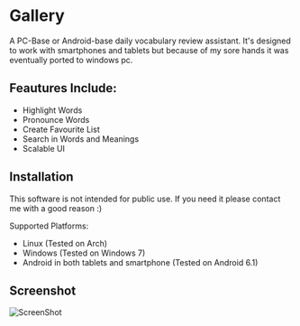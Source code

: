 # Gallery
A PC-Base or Android-base daily vocabulary review assistant. It's designed to work with smartphones and tablets but because of my sore hands it was eventually ported to windows pc.

## Feautures Include:
- Highlight Words
- Pronounce Words
- Create Favourite List
- Search in Words and Meanings
- Scalable UI

## Installation
This software is not intended for public use. If you need it please contact me with a good reason :)

Supported Platforms:
- Linux (Tested on Arch)
- Windows (Tested on Windows 7)
- Android in both tablets and smartphone (Tested on Android 6.1)

## Screenshot
![ScreenShot](https://raw.github.com//bijanbina/Assistant/master/App/resources/Screenshot.png)
